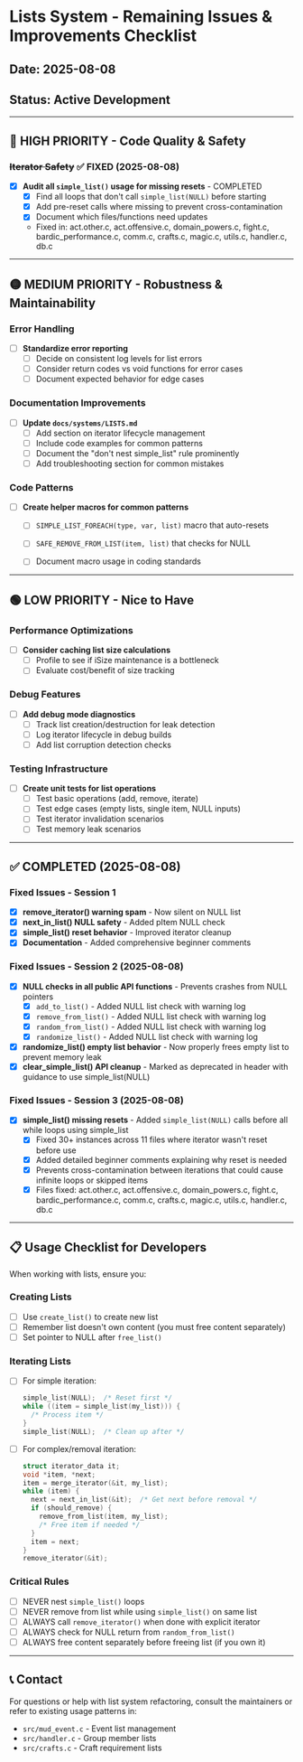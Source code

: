 # Lists System - Remaining Issues & Improvements Checklist

## Date: 2025-08-08
## Status: Active Development

---

## 🔴 HIGH PRIORITY - Code Quality & Safety

### ~~Iterator Safety~~ ✅ FIXED (2025-08-08)
- [x] **Audit all `simple_list()` usage for missing resets** - COMPLETED
  - [x] Find all loops that don't call `simple_list(NULL)` before starting
  - [x] Add pre-reset calls where missing to prevent cross-contamination
  - [x] Document which files/functions need updates
  - Fixed in: act.other.c, act.offensive.c, domain_powers.c, fight.c, bardic_performance.c, 
    comm.c, crafts.c, magic.c, utils.c, handler.c, db.c

---

## 🟡 MEDIUM PRIORITY - Robustness & Maintainability

### Error Handling
- [ ] **Standardize error reporting**
  - [ ] Decide on consistent log levels for list errors
  - [ ] Consider return codes vs void functions for error cases
  - [ ] Document expected behavior for edge cases

### Documentation Improvements
- [ ] **Update `docs/systems/LISTS.md`**
  - [ ] Add section on iterator lifecycle management
  - [ ] Include code examples for common patterns
  - [ ] Document the "don't nest simple_list" rule prominently
  - [ ] Add troubleshooting section for common mistakes

### Code Patterns
- [ ] **Create helper macros for common patterns**
  - [ ] `SIMPLE_LIST_FOREACH(type, var, list)` macro that auto-resets
  - [ ] `SAFE_REMOVE_FROM_LIST(item, list)` that checks for NULL
  - [ ] Document macro usage in coding standards


---

## 🟢 LOW PRIORITY - Nice to Have

### Performance Optimizations
- [ ] **Consider caching list size calculations**
  - [ ] Profile to see if iSize maintenance is a bottleneck
  - [ ] Evaluate cost/benefit of size tracking

### Debug Features
- [ ] **Add debug mode diagnostics**
  - [ ] Track list creation/destruction for leak detection
  - [ ] Log iterator lifecycle in debug builds
  - [ ] Add list corruption detection checks

### Testing Infrastructure  
- [ ] **Create unit tests for list operations**
  - [ ] Test basic operations (add, remove, iterate)
  - [ ] Test edge cases (empty lists, single item, NULL inputs)
  - [ ] Test iterator invalidation scenarios
  - [ ] Test memory leak scenarios

---

## ✅ COMPLETED (2025-08-08)

### Fixed Issues - Session 1
- [x] **remove_iterator() warning spam** - Now silent on NULL list
- [x] **next_in_list() NULL safety** - Added pItem NULL check  
- [x] **simple_list() reset behavior** - Improved iterator cleanup
- [x] **Documentation** - Added comprehensive beginner comments

### Fixed Issues - Session 2 (2025-08-08)
- [x] **NULL checks in all public API functions** - Prevents crashes from NULL pointers
  - [x] `add_to_list()` - Added NULL list check with warning log
  - [x] `remove_from_list()` - Added NULL list check with warning log
  - [x] `random_from_list()` - Added NULL list check with warning log
  - [x] `randomize_list()` - Added NULL list check with warning log
- [x] **randomize_list() empty list behavior** - Now properly frees empty list to prevent memory leak
- [x] **clear_simple_list() API cleanup** - Marked as deprecated in header with guidance to use simple_list(NULL)

### Fixed Issues - Session 3 (2025-08-08)
- [x] **simple_list() missing resets** - Added `simple_list(NULL)` calls before all while loops using simple_list
  - [x] Fixed 30+ instances across 11 files where iterator wasn't reset before use
  - [x] Added detailed beginner comments explaining why reset is needed
  - [x] Prevents cross-contamination between iterations that could cause infinite loops or skipped items
  - [x] Files fixed: act.other.c, act.offensive.c, domain_powers.c, fight.c, bardic_performance.c, 
    comm.c, crafts.c, magic.c, utils.c, handler.c, db.c

---

## 📋 Usage Checklist for Developers

When working with lists, ensure you:

### Creating Lists
- [ ] Use `create_list()` to create new list
- [ ] Remember list doesn't own content (you must free content separately)
- [ ] Set pointer to NULL after `free_list()`

### Iterating Lists  
- [ ] For simple iteration: 
  ```c
  simple_list(NULL);  /* Reset first */
  while ((item = simple_list(my_list))) {
    /* Process item */
  }
  simple_list(NULL);  /* Clean up after */
  ```
- [ ] For complex/removal iteration:
  ```c
  struct iterator_data it;
  void *item, *next;
  item = merge_iterator(&it, my_list);
  while (item) {
    next = next_in_list(&it);  /* Get next before removal */
    if (should_remove) {
      remove_from_list(item, my_list);
      /* Free item if needed */
    }
    item = next;
  }
  remove_iterator(&it);
  ```

### Critical Rules
- [ ] NEVER nest `simple_list()` loops
- [ ] NEVER remove from list while using `simple_list()` on same list
- [ ] ALWAYS call `remove_iterator()` when done with explicit iterator
- [ ] ALWAYS check for NULL return from `random_from_list()`
- [ ] ALWAYS free content separately before freeing list (if you own it)

---

## 📞 Contact

For questions or help with list system refactoring, consult the maintainers or refer to existing usage patterns in:
- `src/mud_event.c` - Event list management
- `src/handler.c` - Group member lists  
- `src/crafts.c` - Craft requirement lists